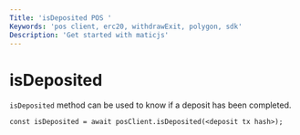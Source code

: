 ```yaml
---
Title: 'isDeposited POS '
Keywords: 'pos client, erc20, withdrawExit, polygon, sdk'
Description: 'Get started with maticjs'
---
```


# isDeposited

`isDeposited` method can be used to know if a deposit has been completed.

```
const isDeposited = await posClient.isDeposited(<deposit tx hash>);
```
